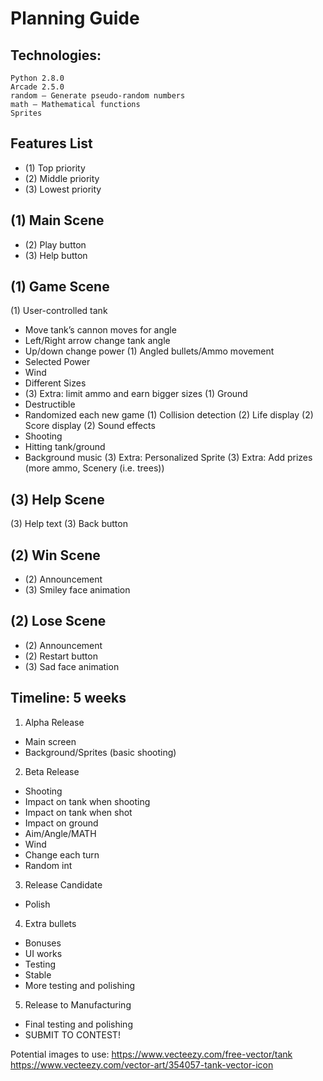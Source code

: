 # Planning Guide


## Technologies: 

```
Python 2.8.0
Arcade 2.5.0
random — Generate pseudo-random numbers
math — Mathematical functions
Sprites
```

## Features List
- (1) Top priority
- (2) Middle priority
- (3) Lowest priority 

## (1) Main Scene
- (2) Play button
- (3) Help button

## (1) Game Scene
(1) User-controlled tank
   - Move tank’s cannon moves for angle
   - Left/Right arrow change tank angle
   - Up/down change power
(1) Angled bullets/Ammo movement
   - Selected Power
   - Wind
   - Different Sizes
   - (3) Extra: limit ammo and earn bigger sizes
(1) Ground
   - Destructible
   - Randomized each new game
(1) Collision detection
(2) Life display
(2) Score display
(2) Sound effects
   - Shooting
   - Hitting tank/ground
   - Background music
(3) Extra: Personalized Sprite 
(3) Extra: Add prizes (more ammo, Scenery (i.e. trees))

## (3) Help Scene
(3) Help text
(3) Back button

## (2) Win Scene
- (2) Announcement
- (3) Smiley face animation

## (2) Lose Scene
- (2) Announcement
- (2) Restart button
- (3) Sad face animation


## Timeline: 5 weeks
1. Alpha Release
  - Main screen
  - Background/Sprites (basic shooting)
2. Beta Release 
  - Shooting
  - Impact on tank when shooting
  - Impact on tank when shot
  - Impact on ground
  - Aim/Angle/MATH
  - Wind
  - Change each turn
  - Random int
3. Release Candidate
  - Polish
4. Extra bullets
  - Bonuses
  - UI works
  - Testing
  - Stable
  - More testing and polishing
5. Release to Manufacturing
  - Final testing and polishing
  - SUBMIT TO CONTEST!

Potential images to use: 
https://www.vecteezy.com/free-vector/tank
https://www.vecteezy.com/vector-art/354057-tank-vector-icon

